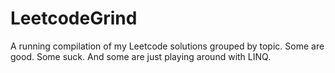 # LeetcodeGrind

A running compilation of my Leetcode solutions grouped by topic. Some are good. Some suck. And some are just playing around with LINQ.

